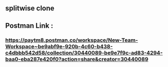 ## splitwise clone
## Postman Link : 
### https://paytm8.postman.co/workspace/New-Team-Workspace~be9abf9e-920b-4c60-b438-c4dbbb542d58/collection/30440089-be9e7f9c-ad83-4294-baa0-eba287e420f0?action=share&creator=30440089
